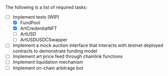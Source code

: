 The following is a list of required tasks:
- [ ] Implement tests (WIP)
    - [x] FundPool
    - [x] ArtCredentialNFT
    - [ ] ArtUSD
    - [ ] ArtUSDUSDCSwapper
- [ ] Implement a mock auction interface that interacts with testnet deployed contracts to demonstrate funding model
- [ ] Implement art price feed through chainlink functions
- [ ] Implement liquidation mechanism
- [ ] Implement on-chain arbitrage bot
